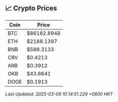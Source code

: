 ## 📈 Crypto Prices

| Coin | Price |
| ---- | ----- |
| BTC | $86162.8948 |
| ETH | $2188.1397 |
| BNB | $588.3133 |
| CRV | $0.4213 |
| ARB | $0.3912 |
| OKB | $43.6641 |
| DOGE | $0.1913 |

_Last Updated: 2025-03-09 10:14:51.229 +0800 HKT_